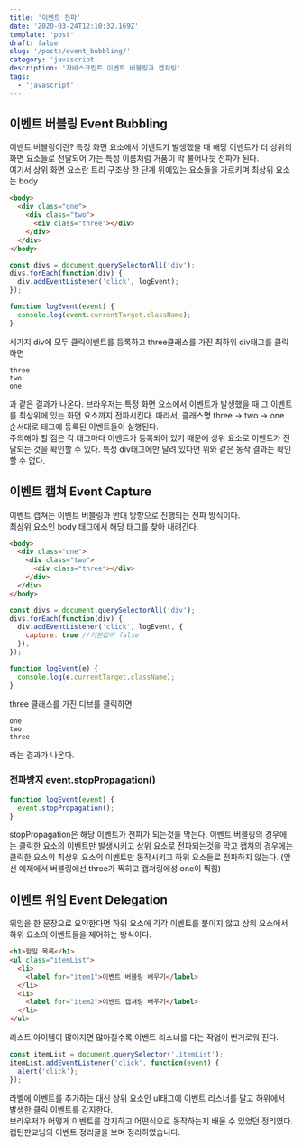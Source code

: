 ```yaml
---
title: '이벤트 전파'
date: '2020-03-24T12:10:32.169Z'
template: 'post'
draft: false
slug: '/posts/event_bubbling/'
category: 'javascript'
description: '자바스크립트 이벤트 버블링과 캡쳐링'
tags:
  - 'javascript'
---
```


## 이벤트 버블링 Event Bubbling

이벤트 버블링이란? 특정 화면 요소에서 이벤트가 발생했을 때 해당 이벤트가 더 상위의 화면 요소들로 전달되어 가는 특성 이름처럼 거품이 막 불어나듯 전파가 된다.  
여기서 상위 화면 요소란 트리 구조상 한 단계 위에있는 요소들을 가르키며 최상위 요소는 body

```html
<body>
  <div class="one">
    <div class="two">
      <div class="three"></div>
    </div>
  </div>
</body>
```

```js
const divs = document.querySelectorAll('div');
divs.forEach(function(div) {
  div.addEventListener('click', logEvent);
});

function logEvent(event) {
  console.log(event.currentTarget.className);
}
```

세가지 div에 모두 클릭이벤트를 등록하고 three클래스를 가진 최하위 div태그를 클릭하면

```
three
two
one
```

과 같은 결과가 나온다. 브라우저는 특정 화면 요소에서 이벤트가 발생했을 때 그 이벤트를 최상위에 있는 화면 요소까지 전파시킨다. 따라서, 클래스명 three -> two -> one 순서대로 태그에 등록된 이벤트들이 실행된다.  
주의해야 할 점은 각 태그마다 이벤트가 등록되어 있기 때문에 상위 요소로 이벤트가 전달되는 것을 확인할 수 있다. 특정 div태그에만 달려 있다면 위와 같은 동작 결과는 확인할 수 없다.

## 이벤트 캡쳐 Event Capture

이벤트 캡쳐는 이벤트 버블링과 반대 방향으로 진행되는 전파 방식이다.  
최상위 요소인 body 태그에서 해당 태그를 찾아 내려간다.

```html
<body>
  <div class="one">
    <div class="two">
      <div class="three"></div>
    </div>
  </div>
</body>
```

```js
const divs = document.querySelectorAll('div');
divs.forEach(function(div) {
  div.addEventListener('click', logEvent, {
    capture: true //기본값이 false
  });
});

function logEvent(e) {
  console.log(e.currentTarget.className);
}
```

three 클래스를 가진 디브를 클릭하면

```
one
two
three
```

라는 결과가 나온다.

### 전파방지 event.stopPropagation()

```js
function logEvent(event) {
  event.stopPropagation();
}
```

stopPropagation은 해당 이벤트가 전파가 되는것을 막는다. 이벤트 버블링의 경우에는 클릭한 요소의 이벤트만 발생시키고 상위 요소로 전파되는것을 막고 캡쳐의 경우에는 클릭한 요소의 최상위 요소의 이벤트만 동작시키고 하위 요소들로 전파하지 않는다. (앞선 예제에서 버블링에선 three가 찍히고 캡쳐링에성 one이 찍힘)

## 이벤트 위임 Event Delegation

위임을 한 문장으로 요약한다면 하위 요소에 각각 이벤트를 붙이지 않고 상위 요소에서 하위 요소의 이벤트들을 제어하는 방식이다.

```html
<h1>할일 목록</h1>
<ul class="itemList">
  <li>
    <label for="item1">이벤트 버블링 배우기</label>
  </li>
  <li>
    <label for="item2">이벤트 캡쳐링 배우기</label>
  </li>
</ul>
```

리스트 아이템이 많아지면 많아질수록 이벤트 리스너를 다는 작업이 번거로워 진다.

```js
const itemList = document.querySelector('.itemList');
itemList.addEventListener('click', function(event) {
  alert('click');
});
```

라벨에 이벤트를 추가하는 대신 상위 요소인 ul태그에 이벤트 리스너를 달고 하위에서 발생한 클릭 이벤트를 감지한다.  
브라우저가 어떻게 이벤트를 감지하고 어떤식으로 동작하는지 배울 수 있었던 정리였다.  
캡틴판교님의 이벤트 정리글을 보며 정리하였습니다.
